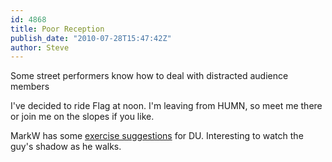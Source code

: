 ```yaml
---
id: 4868
title: Poor Reception
publish_date: "2010-07-28T15:47:42Z"
author: Steve
---
```

  
Some street performers know how to deal with distracted audience members

I've decided to ride Flag at noon. I'm leaving from HUMN, so meet me there or join me on the slopes if you like.

MarkW has some [exercise suggestions](http://video.yahoo.com/watch/7960155/21082042) for DU. Interesting to watch the guy's shadow as he walks.
